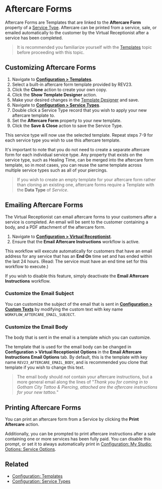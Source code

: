 # Aftercare Forms

Aftercare Forms are Templates that are linked to the **Aftercare Form** property of a [Service Type](../configuration/service-types.md). Aftercare can be printed from a service, sale, or emailed automatically to the customer by the Virtual Receptionist after a service has been completed.

> It is recommended you familiarize yourself with the [Templates](templates.md) topic before proceeding with this topic.

## Customizing Aftercare Forms

1. Navigate to [**Configuration > Templates**](../configuration/templates.md).
2. Select a built-in aftercare form template provided by REV23.
3. Click the **Clone** action to create your own copy.
4. Click the **Show Template Designer** action.
5. Make your desired changes in the [Template Designer](template-designer.md) and save.
6. Navigate to [**Configuration > Service Types**](../configuration/service-types.md).
7. Double click a Service Type record that you wish to apply your new aftercare template to.
8. Set the **Aftercare Form** property to your new template.
9.  Click the **Save & Close** action to save the Service Type.

This service type will now use the selected template. Repeat steps 7-9 for each service type you wish to use this aftercare template.

It's important to note that you do not need to create a separate aftercare form for each individual service type. Any property that exists on the service type, such as Healing Time, can be merged into the aftercare form template, so in most cases, you can reuse the same template across multiple service types such as all of your piercings.

> If you wish to create an empty template for your aftercare form rather than cloning an existing one, aftercare forms require a Template with the **Data Type** of *Service*.

## Emailing Aftercare Forms

The Virtual Receptionist can email aftercare forms to your customers after a service is completed. An email will be sent to the customer containing a body, and a PDF attachment of the aftercare form.

1. Navigate to [**Configuration > Virtual Receptionist**](../configuration/virtual-receptionist.md).
2. Ensure that the __Email Aftercare Instructions__ workflow is active.

This workflow will execute automatically for customers that have an email address for any service that has an **End On** time set and has ended within the last 24 hours. (Read: The service must have an end time set for this workflow to execute.)

If you wish to disable this feature, simply deactivate the __Email Aftercare Instructions__ workflow.

### Customize the Email Subject

You can customize the subject of the email that is sent in [**Configuration > Custom Texts**](../configuration/custom-texts.md) by modifying the custom text with key name `WORKFLOW_AFTERCARE_EMAIL_SUBJECT`.

### Customize the Email Body

The body that is sent in the email is a template which you can customize.

The template that is used for the email body can be changed in **Configuration > Virtual Receptionist Options** in the **Email Aftercare Instructions Email Options** tab. By default, this is the template with key name `REV23_AFTERCARE_EMAIL_BODY`, and is recommended you clone that template if you wish to change this text.

> The email body should _not_ contain your aftercare instructions, but a more general email along the lines of "*Thank you for coming in to Gotham City Tattoo & Piercing, attached are the aftercare instructions for your new tattoo.*"

## Printing Aftercare Forms

You can print an aftercare form from a Service by clicking the **Print Aftercare** action.

Additionally, you can be prompted to print aftercare instructions after a sale containing one or more services has been fully paid. You can disable this prompt, or set it to always automatically print in [Configuration: My Studio: Options: Service Options](../configuration/my-studio.md#service-options).

## Related

- [Configuration: Templates](../configuration/templates.md)
- [Configuration: Service Types](../configuration/service-types.md)
